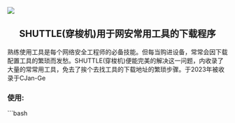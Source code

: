 [![](https://img.shields.io/badge/NACG_CJanGe-shuttle-purple)](http://github.com/NACG-Mohr/CJan-Ge)
<h2 align="center">SHUTTLE(穿梭机)用于网安常用工具的下载程序 </h2>
熟练使用工具是每个网络安全工程师的必备技能。但每当购进设备，常常会因下载配置工具的繁琐而发愁。SHUTTLE(穿梭机)便能完美的解决这一问题，内收录了大量的常常用工具，免去了挨个去找工具的下载地址的繁琐步骤。于2023年被收录于CJan-Ge
<h3>使用:</h3>
```bash
